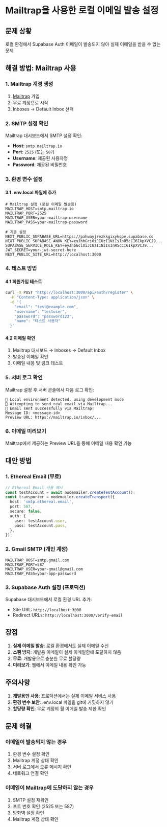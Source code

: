 # Mailtrap을 사용한 로컬 이메일 발송 설정

## 문제 상황
로컬 환경에서 Supabase Auth 이메일이 발송되지 않아 실제 이메일을 받을 수 없는 문제

## 해결 방법: Mailtrap 사용

### 1. Mailtrap 계정 생성
1. [Mailtrap](https://mailtrap.io/) 가입
2. 무료 계정으로 시작
3. Inboxes → Default Inbox 선택

### 2. SMTP 설정 확인
Mailtrap 대시보드에서 SMTP 설정 확인:
- **Host**: `smtp.mailtrap.io`
- **Port**: `2525` (또는 `587`)
- **Username**: 제공된 사용자명
- **Password**: 제공된 비밀번호

### 3. 환경 변수 설정

#### 3.1 .env.local 파일에 추가
```env
# Mailtrap 설정 (로컬 이메일 발송용)
MAILTRAP_HOST=smtp.mailtrap.io
MAILTRAP_PORT=2525
MAILTRAP_USER=your-mailtrap-username
MAILTRAP_PASS=your-mailtrap-password

# 기존 설정
NEXT_PUBLIC_SUPABASE_URL=https://pahwayjrezkkgixykqpe.supabase.co
NEXT_PUBLIC_SUPABASE_ANON_KEY=eyJhbGciOiJIUzI1NiIsInR5cCI6IkpXVCJ9...
SUPABASE_SERVICE_ROLE_KEY=eyJhbGciOiJIUzI1NiIsInR5cCI6IkpXVCJ9...
JWT_SECRET=your-jwt-secret-here
NEXT_PUBLIC_SITE_URL=http://localhost:3000
```

### 4. 테스트 방법

#### 4.1 회원가입 테스트
```bash
curl -X POST "http://localhost:3000/api/auth/register" \
  -H "Content-Type: application/json" \
  -d '{
    "email": "test@example.com",
    "username": "testuser",
    "password": "password123",
    "name": "테스트 사용자"
  }'
```

#### 4.2 이메일 확인
1. Mailtrap 대시보드 → Inboxes → Default Inbox
2. 발송된 이메일 확인
3. 이메일 내용 및 링크 테스트

### 5. 서버 로그 확인
Mailtrap 설정 후 서버 콘솔에서 다음 로그 확인:
```
🔧 Local environment detected, using development mode
📧 Attempting to send real email via Mailtrap...
📧 Email sent successfully via Mailtrap!
Message ID: <message-id>
Preview URL: https://mailtrap.io/inbox/...
```

### 6. 이메일 미리보기
Mailtrap에서 제공하는 Preview URL을 통해 이메일 내용 확인 가능

## 대안 방법

### 1. Ethereal Email (무료)
```typescript
// Ethereal Email 사용 예시
const testAccount = await nodemailer.createTestAccount();
const transporter = nodemailer.createTransport({
  host: 'smtp.ethereal.email',
  port: 587,
  secure: false,
  auth: {
    user: testAccount.user,
    pass: testAccount.pass,
  },
});
```

### 2. Gmail SMTP (개인 계정)
```env
MAILTRAP_HOST=smtp.gmail.com
MAILTRAP_PORT=587
MAILTRAP_USER=your-gmail@gmail.com
MAILTRAP_PASS=your-app-password
```

### 3. Supabase Auth 설정 (프로덕션)
Supabase 대시보드에서 로컬 환경 URL 추가:
- Site URL: `http://localhost:3000`
- Redirect URLs: `http://localhost:3000/verify-email`

## 장점
1. **실제 이메일 발송**: 로컬 환경에서도 실제 이메일 수신
2. **스팸 방지**: 개발용 이메일이 실제 이메일함에 도달하지 않음
3. **무료**: 개발용으로 충분한 무료 할당량
4. **미리보기**: 웹에서 이메일 내용 확인 가능

## 주의사항
1. **개발용만 사용**: 프로덕션에서는 실제 이메일 서비스 사용
2. **환경 변수 보안**: .env.local 파일을 git에 커밋하지 않기
3. **할당량 확인**: 무료 계정의 월 이메일 발송 제한 확인

## 문제 해결

### 이메일이 발송되지 않는 경우
1. 환경 변수 설정 확인
2. Mailtrap 계정 상태 확인
3. 서버 로그에서 오류 메시지 확인
4. 네트워크 연결 확인

### 이메일이 Mailtrap에 도달하지 않는 경우
1. SMTP 설정 재확인
2. 포트 번호 확인 (2525 또는 587)
3. 방화벽 설정 확인
4. Mailtrap 계정 상태 확인
